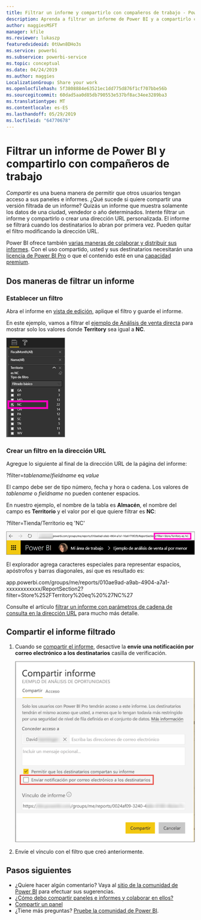 ```yaml
---
title: Filtrar un informe y compartirlo con compañeros de trabajo - Power BI
description: Aprenda a filtrar un informe de Power BI y a compartirlo con los compañeros de la organización.
author: maggiesMSFT
manager: kfile
ms.reviewer: lukaszp
featuredvideoid: 0tUwn8DHo3s
ms.service: powerbi
ms.subservice: powerbi-service
ms.topic: conceptual
ms.date: 04/24/2019
ms.author: maggies
LocalizationGroup: Share your work
ms.openlocfilehash: 5f3808884e63521ec1dd775d876f1cf707bbe56b
ms.sourcegitcommit: 60dad5aa0d85db790553e537bf8ac34ee3289ba3
ms.translationtype: MT
ms.contentlocale: es-ES
ms.lasthandoff: 05/29/2019
ms.locfileid: "64770678"
---
```

# <a name="filter-a-power-bi-report-and-share-it-with-coworkers"></a>Filtrar un informe de Power BI y compartirlo con compañeros de trabajo
*Compartir* es una buena manera de permitir que otros usuarios tengan acceso a sus paneles e informes. ¿Qué sucede si quiere compartir una versión filtrada de un informe? Quizás un informe que muestra solamente los datos de una ciudad, vendedor o año determinados. Intente filtrar un informe y compartirlo o crear una dirección URL personalizada. El informe se filtrará cuando los destinatarios lo abran por primera vez. Pueden quitar el filtro modificando la dirección URL. 

Power BI ofrece también [varias maneras de colaborar y distribuir sus informes](service-how-to-collaborate-distribute-dashboards-reports.md). Con el uso compartido, usted y sus destinatarios necesitarán una [licencia de Power BI Pro](service-features-license-type.md) o que el contenido esté en una [capacidad premium](service-premium-what-is.md). 

## <a name="two-ways-to-filter-a-report"></a>Dos maneras de filtrar un informe

### <a name="set-a-filter"></a>Establecer un filtro

Abra el informe en [vista de edición](consumer/end-user-reading-view.md), aplique el filtro y guarde el informe.
   
En este ejemplo, vamos a filtrar el [ejemplo de Análisis de venta directa](sample-tutorial-connect-to-the-samples.md) para mostrar solo los valores donde **Territory** sea igual a **NC**.
   
![Panel de filtro de informe](media/service-share-reports/power-bi-filter-report2.png)

### <a name="create-a-filter-in-the-url"></a>Crear un filtro en la dirección URL

Agregue lo siguiente al final de la dirección URL de la página del informe:
   
?filter=*tablename*/*fieldname* eq *value*
   
El campo debe ser de tipo número, fecha y hora o cadena. Los valores de *tablename* o *fieldname* no pueden contener espacios.
   
En nuestro ejemplo, el nombre de la tabla es **Almacén**, el nombre del campo es **Territorio** y el valor por el que quiere filtrar es **NC**:
   
?filter=Tienda/Territorio eq 'NC'
   
![Dirección URL de informe filtrado](media/service-share-reports/power-bi-filter-url3.png)
   
El explorador agrega caracteres especiales para representar espacios, apóstrofos y barras diagonales, así que es resultado es:
   
app.powerbi.com/groups/me/reports/010ae9ad-a9ab-4904-a7a1-xxxxxxxxxxxx/ReportSection2?filter=Store%252FTerritory%20eq%20%27NC%27

Consulte el artículo [filtrar un informe con parámetros de cadena de consulta en la dirección URL](service-url-filters.md) para mucho más detalle.

## <a name="share-the-filtered-report"></a>Compartir el informe filtrado

1. Cuando se [compartir el informe](service-share-dashboards.md), desactive la **envíe una notificación por correo electrónico a los destinatarios** casilla de verificación.

    ![Cuadro de diálogo Compartir informe](media/service-share-reports/power-bi-share-report-dialog.png)

4. Envíe el vínculo con el filtro que creó anteriormente.

## <a name="next-steps"></a>Pasos siguientes
* ¿Quiere hacer algún comentario? Vaya al [sitio de la comunidad de Power BI](https://community.powerbi.com/) para efectuar sus sugerencias.
* [¿Cómo debo compartir paneles e informes y colaborar en ellos?](service-how-to-collaborate-distribute-dashboards-reports.md)
* [Compartir un panel](service-share-dashboards.md)
* ¿Tiene más preguntas? [Pruebe la comunidad de Power BI](http://community.powerbi.com/).

